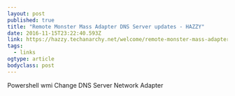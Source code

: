 ```yaml
---
layout: post 
published: true 
title: "Remote Monster Mass Adapter DNS Server updates - HAZZY" 
date: 2016-11-15T23:22:40.593Z 
link: https://hazzy.techanarchy.net/welcome/remote-monster-mass-adapter-dns-server-updates/ 
tags:
  - links
ogtype: article 
bodyclass: post 
---
```


Powershell wmi Change DNS Server Network Adapter